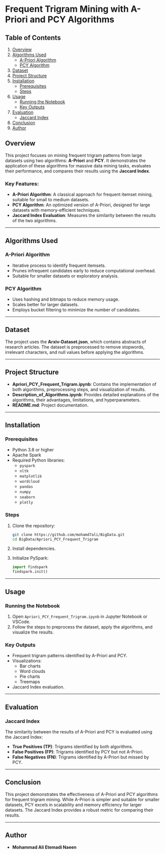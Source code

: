 # Frequent Trigram Mining with A-Priori and PCY Algorithms

## Table of Contents
1. [Overview](#overview)
2. [Algorithms Used](#algorithms-used)
   - [A-Priori Algorithm](#a-priori-algorithm)
   - [PCY Algorithm](#pcy-algorithm)
3. [Dataset](#dataset)
4. [Project Structure](#project-structure)
5. [Installation](#installation)
   - [Prerequisites](#prerequisites)
   - [Steps](#steps)
6. [Usage](#usage)
   - [Running the Notebook](#running-the-notebook)
   - [Key Outputs](#key-outputs)
7. [Evaluation](#evaluation)
   - [Jaccard Index](#jaccard-index)
8. [Conclusion](#conclusion)
9. [Author](#author)

## Overview

This project focuses on mining frequent trigram patterns from large datasets using two algorithms: **A-Priori** and **PCY**. It demonstrates the application of these algorithms for massive data mining tasks, evaluates their performance, and compares their results using the **Jaccard Index**.

### Key Features:
- **A-Priori Algorithm**: A classical approach for frequent itemset mining, suitable for small to medium datasets.
- **PCY Algorithm**: An optimized version of A-Priori, designed for large datasets with memory-efficient techniques.
- **Jaccard Index Evaluation**: Measures the similarity between the results of the two algorithms.

---

## Algorithms Used

### A-Priori Algorithm
- Iterative process to identify frequent itemsets.
- Prunes infrequent candidates early to reduce computational overhead.
- Suitable for smaller datasets or exploratory analysis.

### PCY Algorithm
- Uses hashing and bitmaps to reduce memory usage.
- Scales better for larger datasets.
- Employs bucket filtering to minimize the number of candidates.

---

## Dataset

The project uses the **Arxiv-Dataset.json**, which contains abstracts of research articles. The dataset is preprocessed to remove stopwords, irrelevant characters, and null values before applying the algorithms.

---

## Project Structure

- **Apriori_PCY_Frequent_Trigram.ipynb**: Contains the implementation of both algorithms, preprocessing steps, and visualization of results.
- **Description_of_Algorithms.ipynb**: Provides detailed explanations of the algorithms, their advantages, limitations, and hyperparameters.
- **README.md**: Project documentation.

---

## Installation

### Prerequisites
- Python 3.8 or higher
- Apache Spark
- Required Python libraries:
  - `pyspark`
  - `nltk`
  - `matplotlib`
  - `wordcloud`
  - `pandas`
  - `numpy`
  - `seaborn`
  - `plotly`

### Steps
1. Clone the repository:
   ```bash
   git clone https://github.com/mohamd7ali/BigData.git
   cd BigData/Apriori_PCY_Frequent_Trigram
   ```

2. Install dependencies.

3. Initialize PySpark:
   ```python
   import findspark
   findspark.init()
   ```

---

## Usage

### Running the Notebook
1. Open `Apriori_PCY_Frequent_Trigram.ipynb` in Jupyter Notebook or VSCode.
2. Follow the steps to preprocess the dataset, apply the algorithms, and visualize the results.

### Key Outputs
- Frequent trigram patterns identified by A-Priori and PCY.
- Visualizations:
  - Bar charts
  - Word clouds
  - Pie charts
  - Treemaps
- Jaccard Index evaluation.

---

## Evaluation

### Jaccard Index
The similarity between the results of A-Priori and PCY is evaluated using the Jaccard Index:
- **True Positives (TP)**: Trigrams identified by both algorithms.
- **False Positives (FP)**: Trigrams identified by PCY but not A-Priori.
- **False Negatives (FN)**: Trigrams identified by A-Priori but missed by PCY.

---

## Conclusion

This project demonstrates the effectiveness of A-Priori and PCY algorithms for frequent trigram mining. While A-Priori is simpler and suitable for smaller datasets, PCY excels in scalability and memory efficiency for larger datasets. The Jaccard Index provides a robust metric for comparing their results.

---

## Author
- **Mohammad Ali Etemadi Naeen**

